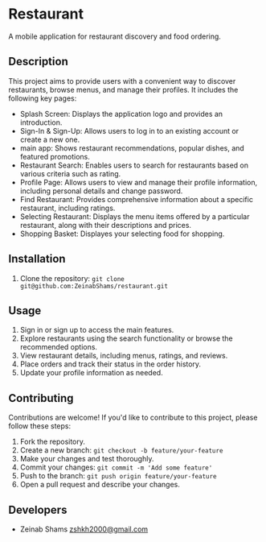 # Restaurant

A mobile application for restaurant discovery and food ordering.

## Description

This project aims to provide users with a convenient way to discover restaurants, browse menus, and manage their profiles. It includes the following key pages:

- Splash Screen: Displays the application logo and provides an introduction.
- Sign-In & Sign-Up: Allows users to log in to an existing account or create a new one.
- main app: Shows restaurant recommendations, popular dishes, and featured promotions.
- Restaurant Search: Enables users to search for restaurants based on various criteria such as rating.
- Profile Page: Allows users to view and manage their profile information, including personal details and change password.
- Find Restaurant: Provides comprehensive information about a specific restaurant, including ratings.
- Selecting Restaurant: Displays the menu items offered by a particular restaurant, along with their descriptions and prices.
- Shopping Basket: Displayes your selecting food for shopping.

## Installation

1. Clone the repository: `git clone git@github.com:ZeinabShams/restaurant.git`

## Usage

1. Sign in or sign up to access the main features.
2. Explore restaurants using the search functionality or browse the recommended options.
3. View restaurant details, including menus, ratings, and reviews.
4. Place orders and track their status in the order history.
5. Update your profile information as needed.

## Contributing

Contributions are welcome! If you'd like to contribute to this project, please follow these steps:

1. Fork the repository.
2. Create a new branch: `git checkout -b feature/your-feature`
3. Make your changes and test thoroughly.
4. Commit your changes: `git commit -m 'Add some feature'`
5. Push to the branch: `git push origin feature/your-feature`
6. Open a pull request and describe your changes.

## Developers

- Zeinab Shams zshkh2000@gmail.com
